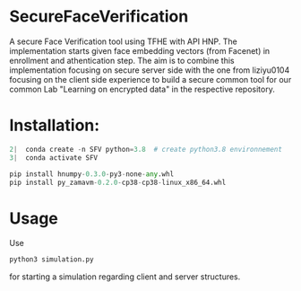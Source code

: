 # SecureFaceVerification
A secure Face Verification tool using TFHE with API HNP. The implementation starts given face embedding vectors (from Facenet) in enrollment and athentication step. The aim is to combine this implementation focusing on secure server side with the one from liziyu0104 focusing on the client side experience to build a secure common tool for our common Lab "Learning on encrypted data" in the respective repository.

# Installation:
```python
2|  conda create -n SFV python=3.8  # create python3.8 environnement
3|  conda activate SFV
```
```python
pip install hnumpy-0.3.0-py3-none-any.whl
pip install py_zamavm-0.2.0-cp38-cp38-linux_x86_64.whl
```

# Usage
Use

```python
python3 simulation.py
```
for starting a simulation regarding client and server structures.
